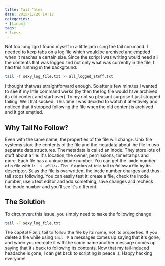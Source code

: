 ```yaml
---
title: Tail Tales
date: 2015/12/26 14:12
categories:
- [linux]
tags:
- linux
---
```


Not too long ago I found myself in a little jam using the tail command. I needed to keep tabs on a log file which would be archived and emptied when it reaches a certain size. Since the script I was writing would need all the contents that was logged and not only what was currently in the file, I had this running in the background:

```sh
tail -f sexy_log_file.txt >> all_logged_stuff.txt
```

I thought that was straightforward enough. So after a few minutes I wanted to see if my little command works (by then the log file would have archived its old content and start over). To my not so pleasant surprise it just stopped tailing. Well that sucked. This time I was decided to watch it attentively and noticed that it stopped following the file when the old content is archived and it got emptied.

## Why Tail No Follow?

Even with the same name, the properties of the file will change. Unix file systems store the contents of the file and the metadata about the file in two separate data structures. The metadata is called an inode. They store lots of stuff about a file: it's location, the owner, permissions, timestamps and more. Each file has a unique inode number. You can get the inode number of a file with `ls -i <file>`. The -f option of tells tail to follow a file by its descriptor. So as the file is overwritten, the inode number changes and thus tail stops following. You can easily test it: create a file, check the inode number, use a text editor and add something, save changes and recheck the inode number and you'll see it's different.

## The Solution

To circumvent this issue, you simply need to make the following change

```sh
tail -F sexy_log_file.txt
```

The capital F tells tail to follow the file by its name, not its properties. If you delete a file while using `tail -F` a messages comes up saying that it's gone, and when you recreate it with the same name another message comes up saying that it's back to following its contents. Now that my tail-induced headache is gone, I can get back to scripting in peace :). Happy hacking everyone!
